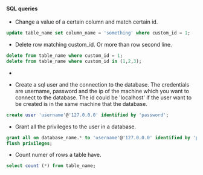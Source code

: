 #### SQL queries

- Change a value of a certain column and match certain id.
```sql
update table_name set column_name = 'something' where custom_id = 1; 
```

- Delete row matching custom_id. Or more than row second line.
```sql
delete from table_name where custom_id = 1;
delete from table_name where custom_id in (1,2,3);
```

- 

- Create a sql user and the connection to the database. The credentials are username, password and the ip of the machine which you want to connect to the database. The id could be 'localhost' if the user want to be created is in the same machine that the database.
```sql
create user 'username'@'127.0.0.0' identified by 'password';
```

- Grant all the privileges to the user in a database.
```sql
grant all on database_name.* to 'username'@'127.0.0.0' identified by 'password' with grant option;
flush privileges;
```

- Count numer of rows a table have.
```sql
select count (*) from table_name;
```
